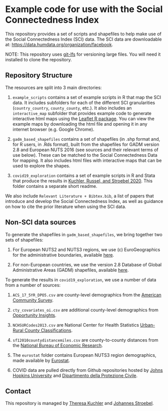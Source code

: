 # Example code for use with the Social Connectedness Index

  

This repository provides a set of scripts and shapefiles to help make use of the Social Connectedness Index (SCI) data. The SCI data are downloadable at: <https://data.humdata.org/organization/facebook>.

  

NOTE: This repository uses [git-lfs](https://git-lfs.github.com/) for versioning large files. You will need it installed to clone the repository.

  

## Repository Structure

  

The resources are split into 3 main directories:

  

1. `example_scripts` contains a set of example scripts in R that map the SCI data. It includes subfolders for each of the different SCI granularities (`country_country`, `county_county`, etc.). It also includes an `interactive_map` subfolder that provides example code to generate interactive html maps using the [Leaflet R package](https://rstudio.github.io/leaflet/). You can view the example maps by downloading the html file and opening it in any internet browser (e.g. Google Chrome).

  

2. `gadm_based_shapefiles` contains a set of shapefiles (in .shp format and, for R users, in .Rds format), built from the shapefiles for GADM version 2.8 and European NUTS 2016 (see sources and their relevant terms of use below). These can be matched to the Social Connectedness Data for mapping. It also includes html files with interactive maps that can be used to explore the shapes.

  

3. `covid19_exploration` contains a set of example scripts in R and Stata that produce the results in [Kuchler, Russel, and Stroebel 2020](http://pages.stern.nyu.edu/~jstroebe/PDF/SCI_and_COVID.pdf). This folder contains a separate short readme. 

  
We also include `Relevant Literature + Bibtex.bib`, a list of papers that introduce and develop the Social Connectedness Index, as well as guidance on how to cite the prior literature when using the SCI data.
  

## Non-SCI data sources

  

To generate the shapefiles in `gadm_based_shapefiles`, we bring together two sets of shapefiles:

  

1. For European NUTS2 and NUTS3 regions, we use (c) EuroGeographics for the administrative boundaries, available [here](https://ec.europa.eu/eurostat/web/gisco/geodata/reference-data/administrative-units-statistical-units/nuts).

2. For non-European countries, we use the version 2.8 Database of Global Administrative Areas (GADM) shapefiles, available [here](https://gadm.org/old_versions.html).

  

To generate the results in `covid19_exploration`, we use a number of data from a number of sources:

1. `ACS_17_5YR_DPO5.csv` are county-level demographics from the [American Community Survey](https://www.census.gov/programs-surveys/acs).

2. `cty_covariates_oi.csv` are additional county-level demographics from [Opportunity Insights](https://opportunityinsights.org/data/).

3. `NCHSURCodes2013.csv` are National Center for Health Statistics [Urban-Rural County Classifications](https://www.cdc.gov/nchs/data_access/urban_rural.htm).

4. `sf12010countydistancemiles.csv` are county-to-county distances from the [National Bureau of Economic Research](https://data.nber.org/data/county-distance-database.html).

5. The `eurostat` folder contains European NUTS3 region demographics, made available by [Eurostat](https://ec.europa.eu/eurostat).

6. COVID data are pulled directly from Github repositories hosted by [Johns Hopkins University](https://github.com/CSSEGISandData/COVID-19) and [Dipartimento della Protezione Civile](https://github.com/pcm-dpc/COVID-19).

  

## Contact

  

This repository is managed by [Theresa Kuchler](http://pages.stern.nyu.edu/~tkuchler/) and [Johannes Stroebel](http://pages.stern.nyu.edu/~jstroebe/).
